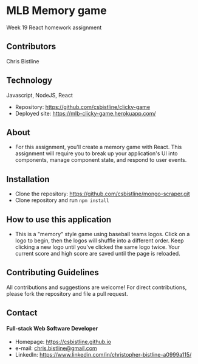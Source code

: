 # MLB Memory game
Week 19 React homework assignment

## Contributors
Chris Bistline

## Technology
Javascript, NodeJS, React
* Repository: https://github.com/csbistline/clicky-game
* Deployed site: https://mlb-clicky-game.herokuapp.com/

## About
* For this assignment, you'll create a memory game with React. This assignment will require you to break up your application's UI into components, manage component state, and respond to user events.


## Installation
* Clone the repository: https://github.com/csbistline/mongo-scraper.git
* Clone repository and run `npm install` 

## How to use this application
* This is a "memory" style game using baseball teams logos. Click on a logo to begin, then the logos will shuffle into a different order. Keep clicking a new logo until you've clicked the same logo twice. Your current score and high score are saved until the page is reloaded.

## Contributing Guidelines
All contributions and suggestions are welcome!
For direct contributions, please fork the repository and file a pull request. 

## Contact
#### Full-stack Web Software Developer
* Homepage: https://csbistline.github.io
* e-mail: chris.bistline@gmail.com
* LinkedIn: https://www.linkedin.com/in/christopher-bistline-a0999a115/

